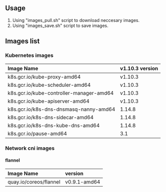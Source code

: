 
## Usage
1. Using "images_pull.sh" script to download neccesary images.
2. Using "images_save.sh" script to save images.



## Images list

### Kubernetes images

|Image Name|v1.10.3 version|
|:-|:-|
|k8s.gcr.io/kube-proxy-amd64|v1.10.3|
|k8s.gcr.io/kube-scheduler-amd64|v1.10.3|
|k8s.gcr.io/kube-controller-manager-amd64|v1.10.3|
|k8s.gcr.io/kube-apiserver-amd64|v1.10.3|
|k8s.gcr.io/k8s-dns-dnsmasq-nanny-amd64|1.14.8|
|k8s.gcr.io/k8s-dns-sidecar-amd64|1.14.8|
|k8s.gcr.io/k8s-dns-kube-dns-amd64|1.14.8|
|k8s.gcr.io/pause-amd64|3.1|

### Network cni images

#### flannel

|Image Name|version|
|:-|:-|
|quay.io/coreos/flannel|v0.9.1-amd64|
